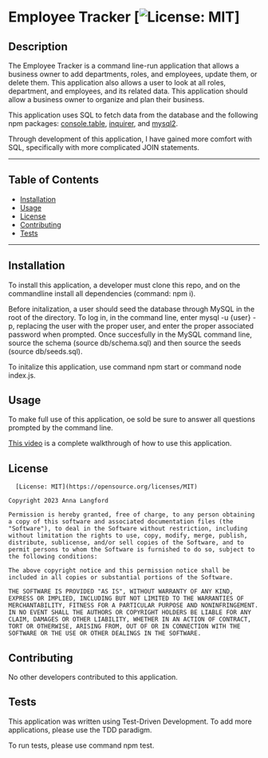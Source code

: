 # Employee Tracker [![License: MIT](https://img.shields.io/badge/License-MIT-yellow.svg)]

  ## Description
  The Employee Tracker is a command line-run application that allows a business owner to add departments, roles, and employees, update them, or delete them. This application also allows a user to look at all roles, department, and employees, and its related data. This application should allow a business owner to organize and plan their business.
  
  This application uses SQL to fetch data from the database and the following npm packages: [console.table](https://www.npmjs.com/package/console.table), [inquirer](https://www.npmjs.com/package/inquirer/v/8.2.4), and [mysql2](https://www.npmjs.com/package/mysql2). 

  Through development of this application, I have gained more comfort with SQL, specifically with more complicated JOIN statements.  

  ---
  ## Table of Contents 

  - [Installation](#instlalation)
  - [Usage](#usage)
  - [License](#license) 
  - [Contributing](#contributing)
  - [Tests](#tests)
  ---

  ## Installation

  To install this application, a developer must clone this repo, and on the commandline install all dependencies (command: npm i). 

  Before initalization, a user should seed the database through MySQL in the root of the directory. To log in, in the command line, enter mysql -u {user} -p, replacing the user with the proper user, and enter the proper associated password when prompted. Once succesfully in the MySQL command line, source the schema (source db/schema.sql) and then source the seeds (source db/seeds.sql).
  
  To initalize this application, use command npm start or command node index.js. 

  ## Usage 

  To make full use of this application, oe sold be sure to answer all questions prompted by the command line. 

  [This video](https://youtu.be/hWkNjhxzcTw) is a complete walkthrough of how to use this application. 

  ## License

      [License: MIT](https://opensource.org/licenses/MIT)

    Copyright 2023 Anna Langford

    Permission is hereby granted, free of charge, to any person obtaining a copy of this software and associated documentation files (the "Software"), to deal in the Software without restriction, including without limitation the rights to use, copy, modify, merge, publish, distribute, sublicense, and/or sell copies of the Software, and to permit persons to whom the Software is furnished to do so, subject to the following conditions:

    The above copyright notice and this permission notice shall be included in all copies or substantial portions of the Software.

    THE SOFTWARE IS PROVIDED "AS IS", WITHOUT WARRANTY OF ANY KIND, EXPRESS OR IMPLIED, INCLUDING BUT NOT LIMITED TO THE WARRANTIES OF MERCHANTABILITY, FITNESS FOR A PARTICULAR PURPOSE AND NONINFRINGEMENT. IN NO EVENT SHALL THE AUTHORS OR COPYRIGHT HOLDERS BE LIABLE FOR ANY CLAIM, DAMAGES OR OTHER LIABILITY, WHETHER IN AN ACTION OF CONTRACT, TORT OR OTHERWISE, ARISING FROM, OUT OF OR IN CONNECTION WITH THE SOFTWARE OR THE USE OR OTHER DEALINGS IN THE SOFTWARE.

  ## Contributing

  No other developers contributed to this application. 

  ## Tests

  This application was written using Test-Driven Development. To add more applications, please use the TDD paradigm. 

  To run tests, please use command npm test.
